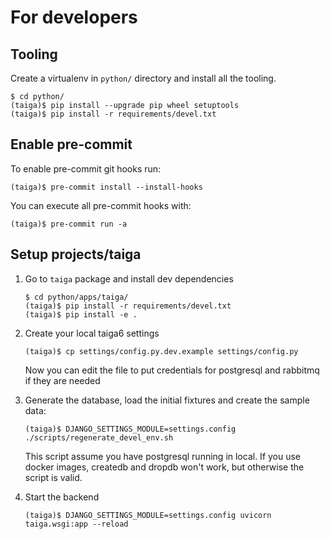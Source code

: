 # For developers

## Tooling

Create a virtualenv in `python/` directory and install all the tooling.

```shell
$ cd python/
(taiga)$ pip install --upgrade pip wheel setuptools
(taiga)$ pip install -r requirements/devel.txt
```


## Enable pre-commit

To enable pre-commit git hooks run:

```shell
(taiga)$ pre-commit install --install-hooks
```

You can execute all pre-commit hooks with:

```shell
(taiga)$ pre-commit run -a
```

## Setup projects/taiga

1. Go to `taiga` package and install dev dependencies
   ```shell
   $ cd python/apps/taiga/
   (taiga)$ pip install -r requirements/devel.txt
   (taiga)$ pip install -e .
   ```

2. Create your local taiga6 settings
   ```shell
   (taiga)$ cp settings/config.py.dev.example settings/config.py
   ```
   Now you can edit the file to put credentials for postgresql and rabbitmq if they are needed

3. Generate the database, load the initial fixtures and create the sample data:
   ```shell
   (taiga)$ DJANGO_SETTINGS_MODULE=settings.config ./scripts/regenerate_devel_env.sh
   ```
   This script assume you have postgresql running in local. If you use docker images, createdb and dropdb won't work, but otherwise the script is valid.

4. Start the backend
   ```
   (taiga)$ DJANGO_SETTINGS_MODULE=settings.config uvicorn taiga.wsgi:app --reload
   ```

